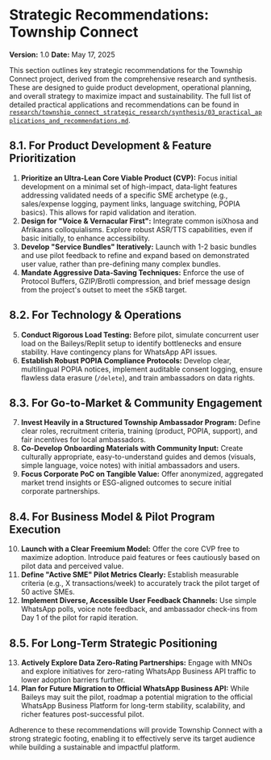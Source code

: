 # Strategic Recommendations: Township Connect

**Version:** 1.0
**Date:** May 17, 2025

This section outlines key strategic recommendations for the Township Connect project, derived from the comprehensive research and synthesis. These are designed to guide product development, operational planning, and overall strategy to maximize impact and sustainability. The full list of detailed practical applications and recommendations can be found in [`research/township_connect_strategic_research/synthesis/03_practical_applications_and_recommendations.md`](research/township_connect_strategic_research/synthesis/03_practical_applications_and_recommendations.md:1).

## 8.1. For Product Development & Feature Prioritization

1.  **Prioritize an Ultra-Lean Core Viable Product (CVP):** Focus initial development on a minimal set of high-impact, data-light features addressing validated needs of a specific SME archetype (e.g., sales/expense logging, payment links, language switching, POPIA basics). This allows for rapid validation and iteration.
2.  **Design for "Voice & Vernacular First":** Integrate common isiXhosa and Afrikaans colloquialisms. Explore robust ASR/TTS capabilities, even if basic initially, to enhance accessibility.
3.  **Develop "Service Bundles" Iteratively:** Launch with 1-2 basic bundles and use pilot feedback to refine and expand based on demonstrated user value, rather than pre-defining many complex bundles.
4.  **Mandate Aggressive Data-Saving Techniques:** Enforce the use of Protocol Buffers, GZIP/Brotli compression, and brief message design from the project's outset to meet the ≤5KB target.

## 8.2. For Technology & Operations

5.  **Conduct Rigorous Load Testing:** Before pilot, simulate concurrent user load on the Baileys/Replit setup to identify bottlenecks and ensure stability. Have contingency plans for WhatsApp API issues.
6.  **Establish Robust POPIA Compliance Protocols:** Develop clear, multilingual POPIA notices, implement auditable consent logging, ensure flawless data erasure (`/delete`), and train ambassadors on data rights.

## 8.3. For Go-to-Market & Community Engagement

7.  **Invest Heavily in a Structured Township Ambassador Program:** Define clear roles, recruitment criteria, training (product, POPIA, support), and fair incentives for local ambassadors.
8.  **Co-Develop Onboarding Materials with Community Input:** Create culturally appropriate, easy-to-understand guides and demos (visuals, simple language, voice notes) with initial ambassadors and users.
9.  **Focus Corporate PoC on Tangible Value:** Offer anonymized, aggregated market trend insights or ESG-aligned outcomes to secure initial corporate partnerships.

## 8.4. For Business Model & Pilot Program Execution

10. **Launch with a Clear Freemium Model:** Offer the core CVP free to maximize adoption. Introduce paid features or fees cautiously based on pilot data and perceived value.
11. **Define "Active SME" Pilot Metrics Clearly:** Establish measurable criteria (e.g., X transactions/week) to accurately track the pilot target of 50 active SMEs.
12. **Implement Diverse, Accessible User Feedback Channels:** Use simple WhatsApp polls, voice note feedback, and ambassador check-ins from Day 1 of the pilot for rapid iteration.

## 8.5. For Long-Term Strategic Positioning

13. **Actively Explore Data Zero-Rating Partnerships:** Engage with MNOs and explore initiatives for zero-rating WhatsApp Business API traffic to lower adoption barriers further.
14. **Plan for Future Migration to Official WhatsApp Business API:** While Baileys may suit the pilot, roadmap a potential migration to the official WhatsApp Business Platform for long-term stability, scalability, and richer features post-successful pilot.

Adherence to these recommendations will provide Township Connect with a strong strategic footing, enabling it to effectively serve its target audience while building a sustainable and impactful platform.